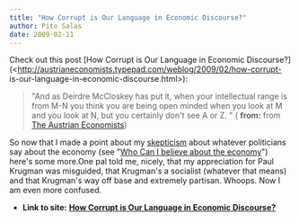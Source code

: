 ```yaml
---
title: "How Corrupt is Our Language in Economic Discourse?"
author: Pito Salas
date: 2009-02-11
---
```




Check out this post [How Corrupt is Our Language in Economic
Discourse?](<http://austrianeconomists.typepad.com/weblog/2009/02/how-corrupt-
is-our-language-in-economic-discourse.html>):

> "And as Deirdre McCloskey has put it, when your intellectual range is from
> M-N you think you are being open minded when you look at M and you look at
> N, but you certainly don't see A or Z. " ( **from:** from [The Austrian
> Economists](<http://austrianeconomists.typepad.com/weblog/atom.xml>))

So now that I made a point about my
[skepticism](<http://en.wikipedia.org/wiki/Skeptics>) about whatever
politicians say about the economy (see "[Who Can I believe about the
economy](</2009/02/08/who-can-i-believe-about-the-economy/>)") here's some
more.One pal told me, nicely, that my appreciation for Paul Krugman was
misguided, that Krugman's a socialist (whatever that means) and that Krugman's
way off base and extremely partisan. Whoops. Now I am even more confused.


* **Link to site:** **[How Corrupt is Our Language in Economic Discourse?](None)**
